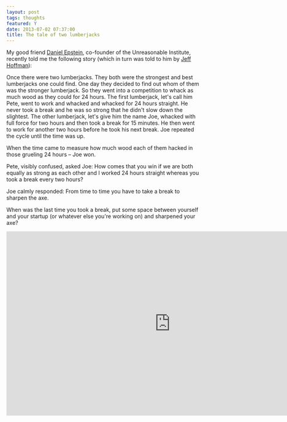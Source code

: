 ```yaml
---
layout: post
tags: thoughts
featured: Y
date: 2013-07-02 07:37:00
title: The tale of two lumberjacks
---
```

My good friend [Daniel Epstein](http://unreasonableinstitute.org/profile/depstein/), co-founder of the Unreasonable Institute, recently told me the following story (which in turn was told to him by [Jeff Hoffman](http://www.jeffhoffman.com/)):

Once there were two lumberjacks. They both were the strongest and best lumberjacks one could find. One day they decided to find out whom of them was the stronger lumberjack. So they went into a competition to whack as much wood as they could for 24 hours. The first lumberjack, let's call him Pete, went to work and whacked and whacked for 24 hours straight. He never took a break and he was so strong that he didn't slow down the slightest. The other lumberjack, let's give him the name Joe, whacked with full force for two hours and then took a break for 15 minutes. He then went to work for another two hours before he took his next break. Joe repeated the cycle until the time was up.

When the time came to measure how much wood each of them hacked in those grueling 24 hours – Joe won.

Pete, visibly confused, asked Joe: How comes that you win if we are both equally as strong as each other and I worked 24 hours straight whereas you took a break every two hours?

Joe calmly responded: From time to time you have to take a break to sharpen the axe.

When was the last time you took a break, put some space between yourself and your startup (or whatever else you're working on) and sharpened your axe?

<p><iframe frameborder="0" height="480" width="854" allowFullScreen webkitallowfullscreen="true" mozallowfullscreen="true" src="http://sketchfab.com/mk4i32fdc0?autostart=0&transparent=0&autospin=0&controls=1"></iframe></p>